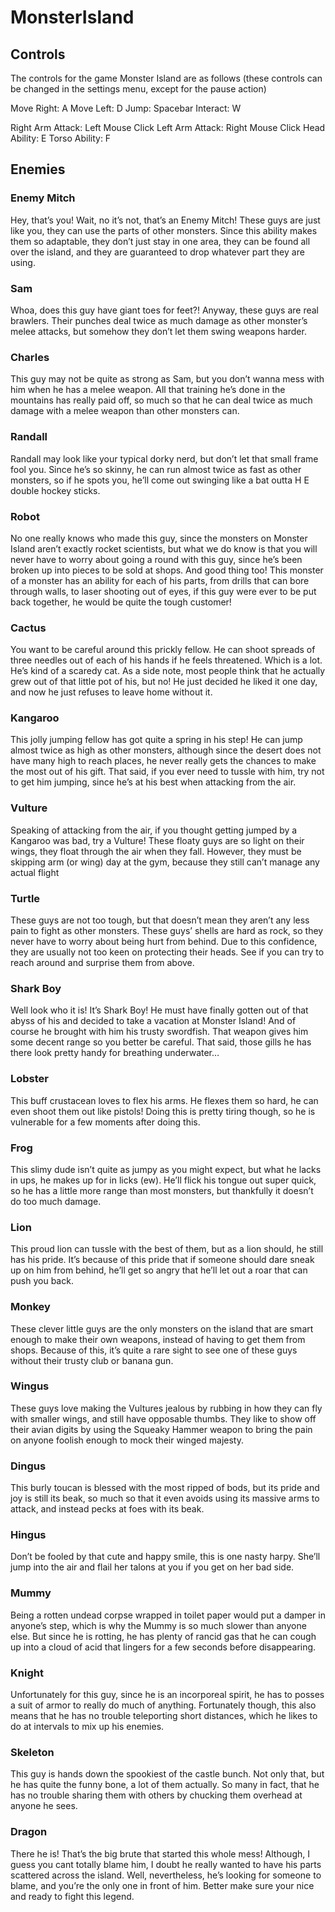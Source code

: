 # MonsterIsland

## Controls

The controls for the game Monster Island are as follows (these controls can be changed in the settings menu, except for the pause action)


Move Right: A
Move Left: D
Jump: Spacebar
Interact: W


Right Arm Attack: Left Mouse Click
Left Arm Attack: Right Mouse Click
Head Ability: E
Torso Ability: F








## Enemies

### Enemy Mitch
Hey, that’s you! Wait, no it’s not, that’s an Enemy Mitch! These guys are just like you, they can use the parts of other monsters. Since this ability makes them so adaptable, they don’t just stay in one area, they can be found all over the island, and they are guaranteed to drop whatever part they are using.





### Sam
Whoa, does this guy have giant toes for feet?! Anyway, these guys are real brawlers. Their punches deal twice as much damage as other monster’s melee attacks, but somehow they don’t let them swing weapons harder.




### Charles
This guy may not be quite as strong as Sam, but you don’t wanna mess with him when he has a melee weapon. All that training he’s done in the mountains has really paid off, so much so that he can deal twice as much damage with a melee weapon than other monsters can.





### Randall
Randall may look like your typical dorky nerd, but don’t let that small frame fool you. Since he’s so skinny, he can run almost twice as fast as other monsters, so if he spots you, he’ll come out swinging like a bat outta H E double hockey sticks.



### Robot
No one really knows who made this guy, since the monsters on Monster Island aren’t exactly rocket scientists, but what we do know is that you will never have to worry about going a round with this guy, since he’s been broken up into pieces to be sold at shops. And good thing too! This monster of a monster has an ability for each of his parts, from drills that can bore through walls, to laser shooting out of eyes, if this guy were ever to be put back together, he would be quite the tough customer!




### Cactus
You want to be careful around this prickly fellow. He can shoot spreads of three needles out of each of his hands if he feels threatened. Which is a lot. He’s kind of a scaredy cat. As a side note, most people think that he actually grew out of that little pot of his, but no! He just decided he liked it one day, and now he just refuses to leave home without it.








### Kangaroo
This jolly jumping fellow has got quite a spring in his step! He can jump almost twice as high as other monsters, although since the desert does not have many high to reach places, he never really gets the chances to make the most out of his gift. That said, if you ever need to tussle with him, try not to get him jumping, since he’s at his best when attacking from the air.






### Vulture
Speaking of attacking from the air, if you thought getting jumped by a Kangaroo was bad, try a Vulture! These floaty guys are so light on their wings, they float through the air when they fall. However, they must be skipping arm (or wing) day at the gym, because they still can’t manage any actual flight








### Turtle
These guys are not too tough, but that doesn’t mean they aren’t any less pain to fight as other monsters. These guys’ shells are hard as rock, so they never have to worry about being hurt from behind. Due to this confidence, they are usually not too keen on protecting their heads. See if you can try to reach around and surprise them from above.





### Shark Boy
Well look who it is! It’s Shark Boy! He must have finally gotten out of that abyss of his and decided to take a vacation at Monster Island! And of course he brought with him his trusty swordfish. That weapon gives him some decent range so you better be careful. That said, those gills he has there look pretty handy for breathing underwater…








### Lobster
This buff crustacean loves to flex his arms. He flexes them so hard, he can even shoot them out like pistols! Doing this is pretty tiring though, so he is vulnerable for a few moments after doing this.







### Frog
This slimy dude isn’t quite as jumpy as you might expect, but what he lacks in ups, he makes up for in licks (ew). He’ll flick his tongue out super quick, so he has a little more range than most monsters, but thankfully it doesn’t do too much damage.










### Lion
This proud lion can tussle with the best of them, but as a lion should, he still has his pride. It’s because of this pride that if someone should dare sneak up on him from behind, he’ll get so angry that he’ll let out a roar that can push you back.







### Monkey
These clever little guys are the only monsters on the island that are smart enough to make their own weapons, instead of having to get them from shops. Because of this, it’s quite a rare sight to see one of these guys without their trusty club or banana gun.









### Wingus
These guys love making the Vultures jealous by rubbing in how they can fly with smaller wings, and still have opposable thumbs. They like to show off their avian digits by using the Squeaky Hammer weapon to bring the pain on anyone foolish enough to mock their winged majesty.







### Dingus
This burly toucan is blessed with the most ripped of bods, but its pride and joy is still its beak, so much so that it even avoids using its massive arms to attack, and instead pecks at foes with its beak.







### Hingus
Don’t be fooled by that cute and happy smile, this is one nasty harpy. She’ll jump into the air and flail her talons at you if you get on her bad side.








### Mummy
Being a rotten undead corpse wrapped in toilet paper would put a damper in anyone’s step, which is why the Mummy is so much slower than anyone else. But since he is rotting, he has plenty of rancid gas that he can cough up into a cloud of acid that lingers for a few seconds before disappearing.








### Knight
Unfortunately for this guy, since he is an incorporeal spirit, he has to posses a suit of armor to really do much of anything. Fortunately though, this also means that he has no trouble teleporting short distances, which he likes to do at intervals to mix up his enemies.







### Skeleton
This guy is hands down the spookiest of the castle bunch. Not only that, but he has quite the funny bone, a lot of them actually. So many in fact, that he has no trouble sharing them with others by chucking them overhead at anyone he sees.






### Dragon
There he is! That’s the big brute that started this whole mess! Although, I guess you cant totally blame him, I doubt he really wanted to have his parts scattered across the island. Well, nevertheless, he’s looking for someone to blame, and you’re the only one in front of him. Better make sure your nice and ready to fight this legend.

















